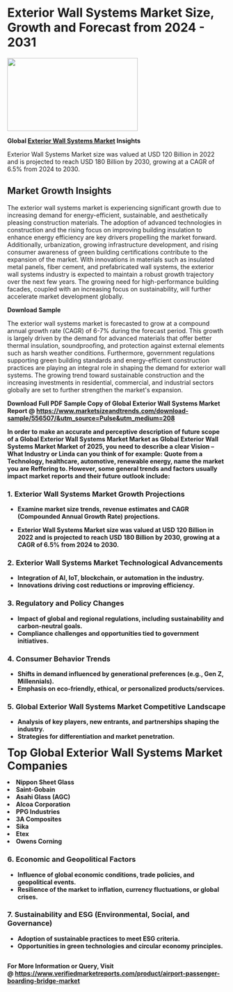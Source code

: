 <H1>Exterior Wall Systems Market Size, Growth and Forecast from 2024 - 2031</H1><img class="aligncenter size-medium wp-image-584254" src="https://thirdeyenews.in/wp-content/uploads/2024/09/Global-Market-Research-300x168.jpeg" alt="" width="300" height="168" /><p><strong>Global&nbsp;<a href="https://www.marketsizeandtrends.com/download-sample/556507/&amp;utm_source=Pulse&amp;utm_medium=208">Exterior Wall Systems Market</a> Insights</strong></p><p>Exterior Wall Systems Market size was valued at USD 120 Billion in 2022 and is projected to reach USD 180 Billion by 2030, growing at a CAGR of 6.5% from 2024 to 2030.</p><p><h2>Market Growth Insights</h2> <p>The exterior wall systems market is experiencing significant growth due to increasing demand for energy-efficient, sustainable, and aesthetically pleasing construction materials. The adoption of advanced technologies in construction and the rising focus on improving building insulation to enhance energy efficiency are key drivers propelling the market forward. Additionally, urbanization, growing infrastructure development, and rising consumer awareness of green building certifications contribute to the expansion of the market. With innovations in materials such as insulated metal panels, fiber cement, and prefabricated wall systems, the exterior wall systems industry is expected to maintain a robust growth trajectory over the next few years. The growing need for high-performance building facades, coupled with an increasing focus on sustainability, will further accelerate market development globally.</p> <p><strong>Download Sample</strong></p> <p>The exterior wall systems market is forecasted to grow at a compound annual growth rate (CAGR) of 6-7% during the forecast period. This growth is largely driven by the demand for advanced materials that offer better thermal insulation, soundproofing, and protection against external elements such as harsh weather conditions. Furthermore, government regulations supporting green building standards and energy-efficient construction practices are playing an integral role in shaping the demand for exterior wall systems. The growing trend toward sustainable construction and the increasing investments in residential, commercial, and industrial sectors globally are set to further strengthen the market's expansion.</p> <p><strong></p><p><span class=""><strong>Download Full PDF Sample Copy of Global Exterior Wall Systems Market Report</strong> @ <a href="https://www.marketsizeandtrends.com/download-sample/556507/&amp;utm_source=Pulse&amp;utm_medium=208" target="_blank">https://www.marketsizeandtrends.com/download-sample/556507/&amp;utm_source=Pulse&amp;utm_medium=208</a></span></p><p>In order to make an accurate and perceptive description of future scope of a Global&nbsp;Exterior Wall Systems Market Market as Global&nbsp;Exterior Wall Systems Market Market of 2025, you need to describe a clear Vision &ndash; What Industry or Linda can you think of for example: Quote from a Technology, healthcare, automotive, renewable energy, name the market you are Reffering to. However, some general trends and factors usually impact market reports and their future outlook include:</p><h3>1.&nbsp;<strong>Exterior Wall Systems Market Growth Projections</strong></h3><ul><li>Examine market size trends, revenue estimates and CAGR (Compounded Annual Growth Rate) projections.</li><li><p>Exterior Wall Systems Market size was valued at USD 120 Billion in 2022 and is projected to reach USD 180 Billion by 2030, growing at a CAGR of 6.5% from 2024 to 2030.</p></li></ul><h3>2.&nbsp;<strong>Exterior Wall Systems Market Technological Advancements</strong></h3><ul><li>Integration of AI, IoT, blockchain, or automation in the industry.</li><li>Innovations driving cost reductions or improving efficiency.</li></ul><h3>3.&nbsp;<strong>Regulatory and Policy Changes</strong></h3><ul><li>Impact of global and regional regulations, including sustainability and carbon-neutral goals.</li><li>Compliance challenges and opportunities tied to government initiatives.</li></ul><h3>4.&nbsp;<strong>Consumer Behavior Trends</strong></h3><ul><li>Shifts in demand influenced by generational preferences (e.g., Gen Z, Millennials).</li><li>Emphasis on eco-friendly, ethical, or personalized products/services.</li></ul><h3>5.&nbsp;<strong>Global Exterior Wall Systems Market Competitive Landscape</strong></h3><ul><li>Analysis of key players, new entrants, and partnerships shaping the industry.</li><li>Strategies for differentiation and market penetration.</li></ul><p data-pm-slice="1 1 []"><span style="color: inherit; font-family: inherit; font-size: 25px;">Top Global Exterior Wall Systems Market Companies</span></p><div class="" data-test-id=""><p><li>Nippon Sheet Glass</li><li> Saint-Gobain</li><li> Asahi Glass (AGC)</li><li> Alcoa Corporation</li><li> PPG Industries</li><li> 3A Composites</li><li> Sika</li><li> Etex</li><li> Owens Corning</li></p></div><h3>6.&nbsp;<strong>Economic and Geopolitical Factors</strong></h3><ul><li>Influence of global economic conditions, trade policies, and geopolitical events.</li><li>Resilience of the market to inflation, currency fluctuations, or global crises.</li></ul><h3>7.&nbsp;<strong>Sustainability and ESG (Environmental, Social, and Governance)</strong></h3><ul><li>Adoption of sustainable practices to meet ESG criteria.</li><li>Opportunities in green technologies and circular economy principles.</li></ul><h2><strong style="font-size: 14px;">For More Information or Query, Visit @&nbsp;</strong><a style="background-color: #ffffff; font-size: 14px;" href="https://www.marketsizeandtrends.com/report/exterior-wall-systems-market/" target="_blank">https://www.verifiedmarketreports.com/product/airport-passenger-boarding-bridge-market</a></h2>
